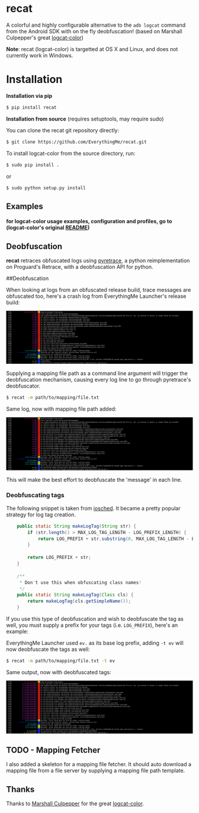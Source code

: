 # recat
A colorful and highly configurable alternative to the `adb logcat` command from
the Android SDK with on the fly deobfuscation! (based on Marshall Culpepper's great [logcat-color](https://github.com/marshall/logcat-color))

**Note**: recat (logcat-color) is targetted at OS X and Linux, and does not currently
work in Windows.

# Installation

**Installation via pip** 

```bash
$ pip install recat
```

**Installation from source** (requires setuptools, may require sudo)

You can clone the recat git repository directly:

```bash
$ git clone https://github.com/EverythingMe/recat.git
```

To install logcat-color from the source directory, run:

```bash
$ sudo pip install .
```

or

```bash
$ sudo python setup.py install
```

## Examples

#### for logcat-color usage examples, configuration and profiles, go to (logcat-color's original [README](https://github.com/marshall/logcat-color/blob/master/README.md))

## <a id="Deobfuscation"></a> Deobfuscation

**recat** retraces obfuscated logs using [pyretrace](https://github.com/EverythingMe/pyretrace), a python reimplementation on Proguard's Retrace, with a deobfuscation API for python.

##Deobfuscation

When looking at logs from an obfuscated release build, trace messages are obfuscated too, here's a crash log from EverythingMe Launcher's release build:

![original log output](original.png)

Supplying a mapping file path as a command line argument will trigger the deobfuscation mechanism, causing every log line to go through pyretrace's deobfuscator.

```bash
$ recat -m path/to/mapping/file.txt
```

Same log, now with mapping file path added:

![With Recat](deobfuscated.png)

This will make the best effort to deobfuscate the 'message' in each line. 

### Deobfuscating tags
The following snippet is taken from [iosched](https://github.com/google/iosched/blob/master/android/src/main/java/com/google/samples/apps/iosched/util/LogUtils.java). It became a pretty popular strategy for log tag creation.

```java
    public static String makeLogTag(String str) {
        if (str.length() > MAX_LOG_TAG_LENGTH - LOG_PREFIX_LENGTH) {
            return LOG_PREFIX + str.substring(0, MAX_LOG_TAG_LENGTH - LOG_PREFIX_LENGTH - 1);
        }

        return LOG_PREFIX + str;
    }

    /**
     * Don't use this when obfuscating class names!
     */
    public static String makeLogTag(Class cls) {
        return makeLogTag(cls.getSimpleName());
    }
```

If you use this type of deobfuscation and wish to deobfuscate the tag as well, you must supply a prefix for your tags (i.e. `LOG_PREFIX`), here's an example:

EverythingMe Launcher used `ev.` as its base log prefix, adding `-t ev` will now deobfuscate the tags as well:

```bash
$ recat -m path/to/mapping/file.txt -t ev
```
Same output, now with deobfuscated tags:

![Deobfuscated with tags](deobfuscated_with_tags.png)

## TODO - Mapping Fetcher

I also added a skeleton for a mapping file fetcher. It should auto download a mapping file from a file server by supplying a mapping file path template.
	
## Thanks

Thanks to [Marshall Culpepper](https://github.com/marshall) for the great [logcat-color](https://github.com/marshall/logcat-color). 
